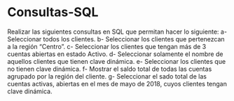 # Consultas-SQL
Realizar las siguientes consultas en SQL que permitan hacer lo siguiente: a- Seleccionar todos los clientes. b- Seleccionar los clientes que pertenezcan a la región “Centro”. c- Seleccionar los clientes que tengan más de 3 cuentas abiertas en estado Activo. d- Seleccionar solamente el nombre de aquellos clientes que tienen clave dinámica. e- Seleccionar los clientes que no tienen clave dinámica. f- Mostrar el saldo total de todas las cuentas agrupado por la región del cliente. g- Seleccionar el sado total de las cuentas activas, abiertas en el mes de mayo de 2018, cuyos clientes tengan clave dinámica.
